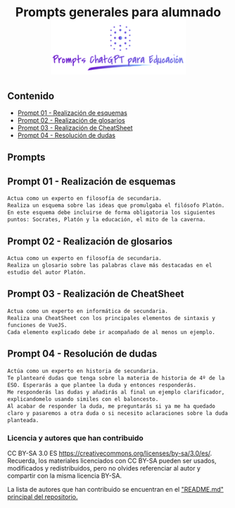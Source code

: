 <div align="center">

<!-- title -->

# Prompts generales para alumnado![Logo](../../logo.png)
</div>

## Contenido
- [Prompt 01 - Realización de esquemas](#prompt01)
- [Prompt 02 - Realización de glosarios](#prompt02)
- [Prompt 03 - Realización de CheatSheet](#prompt0)
- [Prompt 04 - Resolución de dudas](#prompt04)

## Prompts
## <a name="prompt01"></a> Prompt 01 - Realización de esquemas
```
Actua como un experto en filosofía de secundaria.
Realiza un esquema sobre las ideas que promulgaba el filósofo Platón.
En este esquema debe incluirse de forma obligatoria los siguientes puntos: Socrates, Platón y la educación, el mito de la caverna.
```

## <a name="prompt02"></a> Prompt 02 - Realización de glosarios
```
Actua como un experto en filosofía de secundaria.
Realiza un glosario sobre las palabras clave más destacadas en el estudio del autor Platón.
```

## <a name="prompt03"></a> Prompt 03 - Realización de CheatSheet
```
Actua como un experto en informática de secundaria.
Realiza una CheatSheet con los principales elementos de sintaxis y funciones de VueJS.
Cada elemento explicado debe ir acompañado de al menos un ejemplo.
```

## <a name="prompt04"></a> Prompt 04 - Resolución de dudas
```
Actúa como un experto en historia de secundaria.
Te plantearé dudas que tenga sobre la materia de historia de 4º de la ESO. Esperarás a que plantee la duda y entonces responderás.
Me responderás las dudas y añadirás al final un ejemplo clarificador, explicandomelo usando similes con el baloncesto.
Al acabar de responder la duda, me preguntarás si ya me ha quedado claro y pasaremos a otra duda o si necesito aclaraciones sobre la duda planteada.
```



### Licencia y autores que han contribuido

CC BY-SA 3.0 ES https://creativecommons.org/licenses/by-sa/3.0/es/. Recuerda, los materiales licenciados con CC BY-SA pueden ser usados, modificados y redistribuidos, pero no olvides referenciar al autor y compartir con la misma licencia BY-SA.

La lista de autores que han contribuido se encuentran en el ["README.md" principal del repositorio.](https://github.com/sergarb1/awesome-list-prompts-chagpt-educacion/blob/main/README.md)